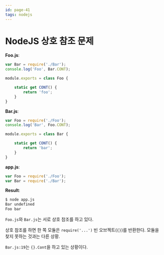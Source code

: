 ```yaml
---
id: page-41
tags: nodejs
---
```

# NodeJS 상호 참조 문제

**Foo.js**:
```javascript
var Bar = require('./Bar');
console.log('Foo', Bar.CONT);

module.exports = class Foo {

    static get CONT() {
        return 'foo';
    }
}
```

**Bar.js**:
```javascript
var Foo = require('./Foo');
console.log('Bar', Foo.CONT);

module.exports = class Bar {

    static get CONT() {
        return 'bar';
    }
}
```

**app.js**:
```javascript
var Foo = require('./Foo');
var Bar = require('./Bar');
```

**Result**:
```bash
$ node app.js
Bar undefined
Foo bar
```

```Foo.js```와 ```Bar.js```는 서로 상호 참조를 하고 있다.

상호 참조를 하면 한 쪽 모듈은 ```require('...')``` 빈 오브젝트(```{}```)를 반환한다.
모듈을 찾지 못하는 것과는 다른 상황.

```Bar.js:19```는 ```{}.Cont```을 하고 있는 상황이다.
